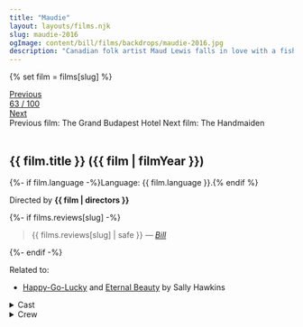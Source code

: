 ```yaml
---
title: "Maudie"
layout: layouts/films.njk
slug: maudie-2016
ogImage: content/bill/films/backdrops/maudie-2016.jpg
description: "Canadian folk artist Maud Lewis falls in love with a fishmonger while working for him as a live-in housekeeper."
---
```


{% set film = films[slug] %}

<nav class="films">
  <div class="prev">
    <a href="../the-grand-budapest-hotel-2014"><i class="fa-solid fa-chevron-left fa-xs"></i> Previous</a>
  </div>
  <div>
    <a class="simple" href="../">63 / 100</a>
  </div>
  <div class="next">
    <a href="../the-handmaiden-2016">Next <i class="fa-solid fa-chevron-right fa-xs"></i></a>
  </div>
  <div class="hint">
    <span class="prev-hint">
      <span class="sr-only">Previous film:</span>
      The Grand Budapest Hotel
    </span>
    <span class="next-hint">
      <span class="sr-only">Next film:</span>
      The Handmaiden
    </span>
  </div>
</nav>

<article class="film slug-maudie-2016">
  <div class="backdrop-and-poster">
    <img class="poster" src="../films/posters/{{ slug }}.jpg" alt="">
    <img class="backdrop" src="../films/backdrops/{{ slug }}.jpg" alt="">
  </div>

  <h1>{{ film.title }} ({{ film | filmYear }})</h1>

  <p>
    {%- if film.language -%}Language: {{ film.language }}.{% endif %}
    
  </p>

  <p class="director">
    Directed by <strong>{{ film | directors }}</strong>
  </p>

  {%- if films.reviews[slug] -%}
    <blockquote> 
      {{ films.reviews[slug] | safe }} <em>—&nbsp;<a href="/bill">Bill</a></em>
    </blockquote> 
  {%- endif -%}

  <p class="related-films">Related to:</p>
  <ul class="related-films">
  <li><a href="../happygolucky-2008">Happy-Go-Lucky</a> and <a href="../eternal-beauty-2020">Eternal Beauty</a> by Sally Hawkins</li>
  </ul>

  <section class="film-detail">
    <div>
      <details>
        <summary>
          <i class="fa-solid fa-masks-theater"></i>
          Cast
        </summary>
        <ul>
          {%- for cast in film.credits.cast -%}
            <li>
              {{ cast.name }} as <em>{{ cast.character }}</em>
            </li>
          {%- endfor -%}
        </ul>
      </details>
      <details>
        <summary>
          <i class="fa-solid fa-clapperboard"></i>
          Crew
        </summary>
        <ul>
          {%- for crew in film.credits.crew -%}
            <li>
              {{ crew.name }} &mdash; <em>{{ crew.job }}</em>
            </li>
          {%- endfor -%}
        </ul>
      </details>
    </div>
  </section>
</article>
